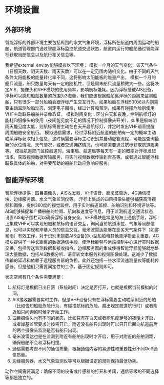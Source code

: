 # 环境设置

## 外部环境

智能浮标的外部环境主要包括周围的水文气象环境，浮标所在航道内周围运动的船舶，航道管理部门通过智能浮标监控航道交通状态，航道内运行的船舶通过智能浮标获取局部信息以及航行相关信息等。

我希望external_env.py能够模拟以下环境：
模拟一个月的天气变化，该天气条件（日照天数、阴天天数、雨天天数）可以在一定范围内随机变化。由于不同的天气条件太阳能板的能量转化率不同，这将影响太阳能板的能量产出。
模拟一个月的船只流量，船只数量每天有一定的随机性，但是周末船只流量稍微大一些。这将决定AIS、摄像头和VHF模块的使用频率，影响航标能耗。因为浮标搭载AIS设备，浮标可以感知船舶数量的范围为3海量，我们应该根据船舶离浮标的距离来监测船舶，只有很少一部分船舶会跟浮标产生交互行为。如果船舶在浮标500米以内则需要主动监测船舶动态，划定电子围栏，经过计算和预测，如果有碰撞危险则使用VHF主动联系船舶并录像取证。
模拟时间变化：区分白天和夜晚，控制航标灯的能耗和摄像头的使用（夜间能见度不足的情况下控制摄像头开关）。如果是极端阴雨天能见度太低，则航标需要主动在白天开启航标灯，并定时发出VHF语音提醒周围船舶安全航行。
模拟通信需求，经过浮标附近航道的船舶有一定的概率主动联系浮标获取相关信息，这时候需要浮标主动识别并启动应答流程，可能是查询最新的水位情况，天气情况，或者交通拥挤情况，也可能需要通过航标获取航道服务等。
模拟航道部门监控航道时，海事局、航道局等每天有一定的概率对浮标发起请求，获取视频数据传输服务，将实时视频数据传输到岸基等。或者通过智能浮标联系具体的船舶，对需要帮助的船舶启动应急响应服务。

## 智能浮标环境

智能浮标提供：四目摄像头、AIS收发器、VHF语音、毫米波雷达、4G通信模块、边缘服务器、水文气象监测仪等。
浮标上集成的四目摄像头能够捕获高清视频和图像，提供360度的视觉监控，用于实时航道监控、船舶识别和环境评估等。AIS能够捕捉和广播船舶的位置、航向和速度等信息，用于监测航道交通流状态，设置AIS电子围栏可以确保浮标自身安全。VHF模块是常见的海上通信手段，浮标上集成VHF可以实现船舶和航标的语音交互，询问当前航道水位、气象等局部信息，也可以实现和岸基人员的信息交互。毫米波雷达能够在恶劣天气条件下（如雾和雨）有效工作，对于识别未搭载AIS设备的小型船舶和其他漂浮物至关重要。4G模块提供了一种长距离的数据通信手段，使浮标能够与远端控制中心进行实时数据交换，包括传送监测数据和接收指令。边缘服务器的集成使得智能浮标能够就地处理大量数据，包括AIS数据分析、语音转文本服务和视频图像处理。这减少了数据传输的延迟和依赖于远程服务器的负担。此外还包括一些水深流速测量仪等能耗传感器，但是他们只需要间接性的工作，基于固定规则即可。

状态空间有几个条件需要满足：

1. 航标灯是根据日出日落（系统时间）决定是否打开，也就是根据当前模拟的时间。
2. AIS接收器需要实时工作，但是VHF设备只有在浮标需要主动联系附近的船舶（比如告知船舶危险行为、有碰撞航标的危险、超出规定航道航行时）或者附近船只问询的时候才开始工作。
3. 四目摄像头也有不同的状态，比如只有在白天或者能见度足够的夜晚才开启，或者岸基监管要求时按需开启，附近没有船只出现时可以只开启面向航道前后的两个摄像头监测是否有船只出现。
4. 毫米波雷达也是在监测到附近有船舶出现时才开启，用于对附近的船舶测距，确保船舶不会和浮标相撞。
5. 通信需要考虑不同的通信质量，根据通信内容的紧迫性和重要性分不同QoS通信质量。
6. 边缘服务器、水文气象监测仪等可以根据设定的规则保持最低功耗。

动作空间需要满足：确保不同的设备或传感器的打开和关闭，通信等级的不同选择等都是独立的。
